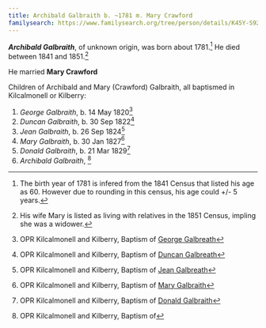 ```yaml
---
title: Archibald Galbraith b. ~1781 m. Mary Crawford
familysearch: https://www.familysearch.org/tree/person/details/K45Y-S92
---
```

***Archibald Galbraith***, of unknown origin, was born about 1781.[^birth] He died between 1841 and 1851.[^death]

He married **Mary Crawford**

Children of Archibald and Mary (Crawford) Galbraith, all baptismed in Kilcalmonell or Kilberry:

1. *George Galbraith*, b. 14 May 1820[^george-birth]
2. *Duncan Galbraith*, b. 30 Sep 1822[^duncan-birth]
3. *Jean Galbraith*, b. 26 Sep 1824[^jean-birth]
4. *Mary Galbraith*, b. 30 Jan 1827[^mary-birth]
5. *Donald Galbraith*, b. 21 Mar 1829[^donald-birth]
6. *Archibald Galbraith*, [^archibald-birth]

[^birth]: The birth year of 1781 is infered from the 1841 Census that listed his age as 60.  However due to rounding in this census, his age could +/- 5 years.

[^death]: His wife Mary is listed as living with relatives in the 1851 Census, impling she was a widower.

[^george-birth]: OPR Kilcalmonell and Kilberry, Baptism of [George Galbreath](/sources/opr-kilcalmonell-kilberry-births.md#1820-05-14-george-galbreath)

[^duncan-birth]: OPR Kilcalmonell and Kilberry, Baptism of [Duncan Galbreath](/sources/opr-kilcalmonell-kilberry-births.md#1822-09-30-duncan-galbreath)

[^jean-birth]: OPR Kilcalmonell and Kilberry, Baptism of [Jean Galbreath](/sources/opr-kilcalmonell-kilberry-births.md#1824-09-26-jean-galbreath)

[^mary-birth]: OPR Kilcalmonell and Kilberry, Baptism of [Mary Galbraith](/sources/opr-kilcalmonell-kilberry-births.md#1827-01-30-mary-galbraith)

[^donald-birth]: OPR Kilcalmonell and Kilberry, Baptism of [Donald Galbraith](/sources/opr-kilcalmonell-kilberry-births.md#1829-03-21-donald-galbraith)

[^archibald-birth]: OPR Kilcalmonell and Kilberry, Baptism of 

